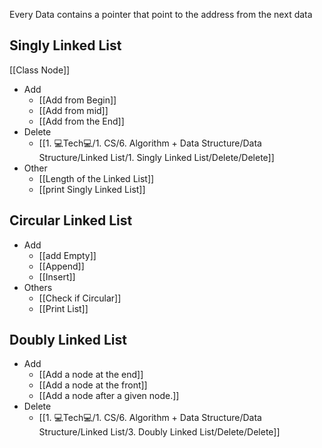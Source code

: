 Every Data contains a pointer that point to the address from the next data
## Singly Linked List
[[Class Node]]
- Add
	- [[Add from Begin]]
	- [[Add from mid]]
	- [[Add from the End]]
- Delete
	- [[1. 💻Tech💻/1. CS/6. Algorithm + Data Structure/Data Structure/Linked List/1. Singly Linked List/Delete/Delete]]
- Other
	- [[Length of the Linked List]]
	- [[print Singly Linked List]]
## Circular Linked List
- Add
	- [[add Empty]]
	- [[Append]]
	- [[Insert]]
- Others
	- [[Check if Circular]]
	- [[Print List]]
## Doubly Linked List
- Add 
	- [[Add a node at the end]]
	- [[Add a node at the front]]
	- [[Add a node after a given node.]]
- Delete
	- [[1. 💻Tech💻/1. CS/6. Algorithm + Data Structure/Data Structure/Linked List/3. Doubly Linked List/Delete/Delete]]
